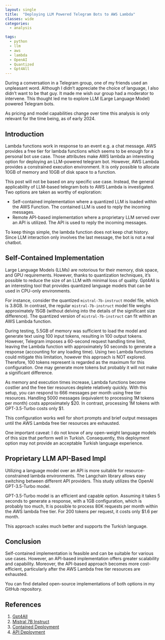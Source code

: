 ```yaml
---
layout: single
title:  "Deploying LLM Powered Telegram Bots to AWS Lambda"
classes: wide
categories:
  - analysis

tags:
  - python
  - llm
  - aws
  - lambda
  - OpenAI
  - Quantized
  - Gpt4All
---
```


During a conversation in a Telegram group, one of my friends used an unpleasant word. Although I didn’t appreciate the choice of language, I also didn’t want to be that guy. It made me wish our group had a moderator to intervene. This thought led me to explore LLM (Large Language Model) powered Telegram bots.

As pricing and model capabilities change over time this analysis is only relevant for the time being, as of early 2024.

## Introduction

Lambda functions work in response to an event e.g. a chat message. AWS provides a free tier for lambda functions which seems to be enough for a personal bot use case. Those attributes make AWS lambda an interesting option for deploying an LLM-powered telegram bot. However, AWS Lambda provides a constrained execution environment. It is only possible to allocate 10GB of memory and 10GB of disk space to a function.

This post will not be based on any specific use case. Instead, the general applicability of LLM-based telegram bots to AWS Lambda is investigated. Two options are taken as worthy of exploration:

- Self-contained implementation where a quantized LLM is loaded within the AWS Function. The contained LLM is used to reply the incoming messages.
- Remote API-based implementation where a proprietary LLM served over an API is utilized. The API is used to reply the incoming messages. 

To keep things simple, the lambda function does not keep chat history. Since LLM interaction only involves the last message, the bot is not a real chatbot. 

## Self-Contained Implementation

Large Language Models (LLMs) are notorious for their memory, disk space, and GPU requirements. However, thanks to quantization techniques, it’s possible to reduce the size of an LLM with minimal loss of quality. Gpt4All is an interesting tool that provides quantized language models that can be used in CPU-only environments.

For instance, consider the quantized `mistral-7b-instruct` model file, which is 3.8GB. In contrast, the regular `mistral-7b-instruct` model file weighs approximately 15GB (without delving into the details of the significant size difference). The quantized version of `mistral-7b-instruct` can fit within an AWS Lambda function.

During testing, 5.5GB of memory was sufficient to load the model and generate text using 100 input tokens, resulting in 100 output tokens. However, Telegram imposes a 60-second request handling time limit, leaving the Lambda function with approximately 50 seconds to generate a response (accounting for any loading time). Using two Lambda functions could mitigate this limitation, however this approach is NOT explored. Therefore, 100 tokens represent is regarded as the maximum for this configuration. One may generate more tokens but probably it will not make a significant difference.

As memory and execution times increase, Lambda functions become costlier and the free tier resources deplete relatively quickly. With this setup, you can respond to 666 messages per month using free tier resources. Handling 5000 messages (equivalent to processing 1M tokens per month) costs approximately $20. In contrast, processing 1M tokens with GPT-3.5-Turbo costs only $1.

This configuration works well for short prompts and brief output messages until the AWS Lambda free tier resources are exhausted.

One important caveat: I do not know of any open-weight language models of this size that perform well in Turkish. Consequently, this deployment option may not provide an acceptable Turkish language experience.


## Proprietary LLM API-Based Impl

Utilizing a language model over an API is more suitable for resource-constrained lambda environments. The Langchain library allows easy switching between different API providers. This study utilizes the OpenAI GPT-3.5-Turbo model. 

GPT-3.5-Turbo model is an efficient and capable option. Assuming it takes 5 seconds to generate a response, with a 1GB configuration, which is probably too much, It is possible to process 80K requests per month within the AWS lambda free tier. For 200 tokens per request, it costs only $1.6 per month.

This approach scales much better and supports the Turkish language. 

## Conclusion

Self-contained implementation is feasible and can be suitable for various use cases. However, an API-based implementation offers greater scalability and capability. Moreover, the API-based approach becomes more cost-efficient, particularly after the AWS Lambda free tier resources are exhausted.

You can find detailed open-source implementations of both options in my GitHub repository. 

## References
1. [Gpt4All](https://gpt4all.io/index.html)
2. [Mistral 7B Instruct](https://huggingface.co/mistralai/Mistral-7B-Instruct-v0.1)
3. [Contained Deployment](https://github.com/habanoz/telegram-bot-gpt4all-lambda)
4. [API Deployment](https://github.com/habanoz/telegram-bot-llm-openai-lambda)